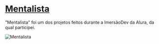 # [Mentalista](https://mentalist.vercel.app)

"Mentalista" foi um dos projetos feitos durante a ImersãoDev da Alura, da qual participei. 

![Mentalista](https://user-images.githubusercontent.com/84084794/137997987-102214d3-b166-4c74-ae53-061d212c247a.png)
